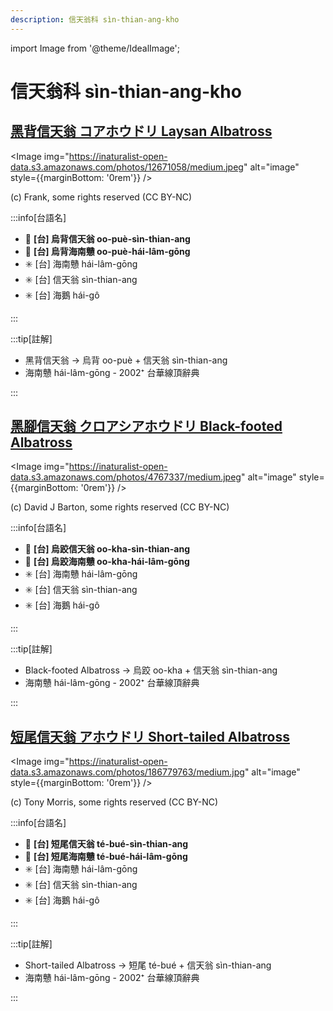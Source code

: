 ```yaml
---
description: 信天翁科 sìn-thian-ang-kho
---
```


import Image from '@theme/IdealImage';

# 信天翁科 sìn-thian-ang-kho

## [黑背信天翁 コアホウドリ Laysan Albatross](https://ebird.org/species/layalb)

<Image img="https://inaturalist-open-data.s3.amazonaws.com/photos/12671058/medium.jpeg" alt="image" style={{marginBottom: '0rem'}} />

<p className="image-caption">
(c) Frank, some rights reserved (CC BY-NC)
</p>

:::info[台語名]

- 🎯 **[台] 烏背信天翁 oo-puè-sìn-thian-ang**
- 🎯 **[台] 烏背海南戇 oo-puè-hái-lâm-gōng**
- ✳️ [台] 海南戇 hái-lâm-gōng
- ✳️ [台] 信天翁 sìn-thian-ang
- ✳️ [台] 海鵝 hái-gô

:::

:::tip[註解]

- 黑背信天翁 -> 烏背 oo-puè + 信天翁 sìn-thian-ang
- 海南戇 hái-lâm-gōng - 2002⁺ 台華線頂辭典

:::

## [黑腳信天翁 クロアシアホウドリ Black-footed Albatross](https://ebird.org/species/bkfalb)

<Image img="https://inaturalist-open-data.s3.amazonaws.com/photos/4767337/medium.jpeg" alt="image" style={{marginBottom: '0rem'}} />

<p className="image-caption">
(c) David J Barton, some rights reserved (CC BY-NC)
</p>

:::info[台語名]

- 🎯 **[台] 烏跤信天翁 oo-kha-sìn-thian-ang**
- 🎯 **[台] 烏跤海南戇 oo-kha-hái-lâm-gōng**
- ✳️ [台] 海南戇 hái-lâm-gōng
- ✳️ [台] 信天翁 sìn-thian-ang
- ✳️ [台] 海鵝 hái-gô

:::

:::tip[註解]

- Black-footed Albatross -> 烏跤 oo-kha + 信天翁 sìn-thian-ang
- 海南戇 hái-lâm-gōng - 2002⁺ 台華線頂辭典

:::

## [短尾信天翁 アホウドリ Short-tailed Albatross](https://ebird.org/species/shtalb)

<Image img="https://inaturalist-open-data.s3.amazonaws.com/photos/186779763/medium.jpg" alt="image" style={{marginBottom: '0rem'}} />

<p className="image-caption">
(c) Tony Morris, some rights reserved (CC BY-NC)
</p>

:::info[台語名]

- 🎯 **[台] 短尾信天翁 té-bué-sìn-thian-ang**
- 🎯 **[台] 短尾海南戇 té-bué-hái-lâm-gōng**
- ✳️ [台] 海南戇 hái-lâm-gōng
- ✳️ [台] 信天翁 sìn-thian-ang
- ✳️ [台] 海鵝 hái-gô

:::

:::tip[註解]

- Short-tailed Albatross -> 短尾 té-bué + 信天翁 sìn-thian-ang
- 海南戇 hái-lâm-gōng - 2002⁺ 台華線頂辭典

:::
